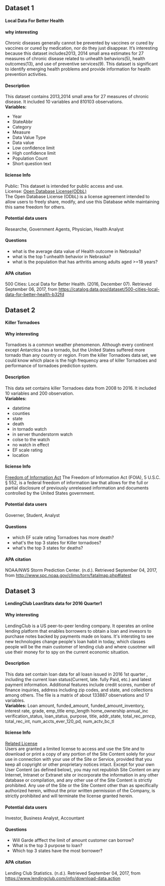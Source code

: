 ## Dataset 1

#### Local Data For Better Health
#### why interesting 
Chronic diseases generally cannot be prevented by vaccines or cured by vaccines or cured by medication, nor do they just disappear. It’s interesting because this dataset includes2013, 2014 small area estimates for 27 measures of chronic disease related to unhealth behaviors(5), health outcomes(13), and use of preventive services(9). This dataset is significant to identify emerging health problems and provide information for health prevention activities. 

#### Description
This dataset contains 2013,2014 small area for 27 measures of chronic disease. It included 10 variables and 810103 observations.  
**Variables:**
* Year
* StateAbbr
* Category
* Measure
* Data Value Type
* Data value
* Low confidence limit
* High confidence limit
* Population Count
* Short question text

#### liciense Info
Public: This dataset is intended for public access and use.  
License: [Open Database License(ODbL)](https://opendatacommons.org/licenses/odbl/1.0/)  
The Open Database License (ODbL) is a license agreement intended to allow users to freely share, modify, and use this Database while maintaining this same freedom for others.

#### Potential data users
Researche, Government Agents, Physician, Health Analyst

#### Questions
* what is the average data value of Health outcome in Nebraska?
* what is the top 1 unhealth behavior in Nebraska?
* what is the population that has arthritis among adults aged >=18 years?

#### APA citation
500 Cities: Local Data for Better Health. (2016, December 07). Retrieved September 06, 2017, from https://catalog.data.gov/dataset/500-cities-local-data-for-better-health-b32fd

## Dataset 2
#### Killer Tornadoes

#### Why interesting
Tornadoes is a common weather phenomenon. Although every continent except Antarctica has a tornado, but the United States suffered more tornado than any country or region. From the killer Tornadoes data set, we could know which place is the high frequency area of killer Tornadoes and performance of tornadoes prediction system. 

#### Description
This data set contains killer Tornadoes data from 2008 to 2016. It included 10 variables and 200 observation.  
**Variables:**
* datetime
* counties
* state 
* death 
* in tornado watch 
* in server thunderstorm watch 
* colse to the watch 
* no watch in effect 
* EF scale rating 
* location 

#### liciense Info
[Freedom of Information Act](https://en.wikipedia.org/wiki/Freedom_of_Information_Act_(United_States))  
The Freedom of Information Act (FOIA), 5 U.S.C. § 552, is a federal freedom of information law that allows for the full or partial disclosure of previously unreleased information and documents controlled by the United States government. 

#### Potential data users
Governer, Student, Analyst

#### Questions
* which EF scale rating Tornadoes has more death?
* what's the top 3 states for Killer tornadoes?
* what's the top 3 states for deaths?

#### APA citation
NOAA/NWS Storm Prediction Center. (n.d.). Retrieved September 04, 2017, from http://www.spc.noaa.gov/climo/torn/fatalmap.php#latest


## Dataset 3

#### LendingClub LoanStats data for 2016 Quarter1

#### Why interesting
LendingClub is a US peer-to-peer lending company. It operates an online lending platform that enables borrowers to obtain a loan and invesors to purchase notes backed by payments made on loans. It's intersting to see new technologies change people's loan habit in today, which classes people will be the main customer of lending club and where cusotmer will use their money for to spy on the current economic situation. 

#### Description
This data set contain loan data for all loasn issued in 2016 1st quarter , including the current loan status(Current, late. fully Paid, etc.) and latest payment information. Additional features include credit scores, number of finance inquiries, address including zip codes, and state, and collections among others. The file is a matrix of about 133887 observations and 17 variables.  
**Variables:**
Loan amount, funded_amount, funded_amount_inventory, interest rate, grade, emp_title	emp_length	home_ownership	annual_inc	verification_status, loan_status, purpose, title, addr_state, total_rec_prncp, total_rec_int, num_accts_ever_120_pd, num_actv_bc_tl

#### liciense Info
[Related License](https://www.lendingclub.com/info/terms-of-use.action)  
Users are granted a limited license to access and use the Site and to download or print a copy of any portion of the Site Content solely for your use in connection with your use of the Site or Service, provided that you keep all copyright or other proprietary notices intact. Except for your own User Content (as defined below), you may not republish Site Content on any Internet, Intranet or Extranet site or incorporate the information in any other database or compilation, and any other use of the Site Content is strictly prohibited. Any use of the Site or the Site Content other than as specifically authorized herein, without the prior written permission of the Company, is strictly prohibited and will terminate the license granted herein. 


#### Potential data users
Investor, Business Analyst, Accountant

#### Questions
* Will Garde afffect the limit of amount customer can borrow?
* What is the top 3 purpose to loan?
* Which top 3 states have the most borrower?

#### APA citation
Lending Club Statistics. (n.d.). Retrieved September 04, 2017, from https://www.lendingclub.com/info/download-data.action
